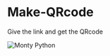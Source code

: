 # Make-QRcode

Give the link and get the QRcode

![Monty Python](https://cdn.dribbble.com/users/964000/screenshots/3675038/switcher_qr_barcode_alinashi_shot.gif)

